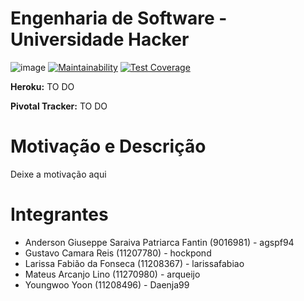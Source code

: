 # Engenharia de Software - Universidade Hacker
![image](https://app.travis-ci.com/agspf94/es-universidade-hacker.svg?branch=master)
[![Maintainability](https://api.codeclimate.com/v1/badges/b1663227c5e0583626bf/maintainability)](https://codeclimate.com/github/agspf94/es-universidade-hacker/maintainability)
[![Test Coverage](https://api.codeclimate.com/v1/badges/b1663227c5e0583626bf/test_coverage)](https://codeclimate.com/github/agspf94/es-universidade-hacker/test_coverage)

**Heroku:** TO DO

**Pivotal Tracker:** TO DO

# Motivação e Descrição
Deixe a motivação aqui

# Integrantes
- Anderson Giuseppe Saraiva Patriarca Fantin (9016981) - agspf94
- Gustavo Camara Reis (11207780) - hockpond
- Larissa Fabião da Fonseca (11208367) - larissafabiao
- Mateus Arcanjo Lino (11270980) - arqueijo
- Youngwoo Yoon (11208496) - Daenja99
